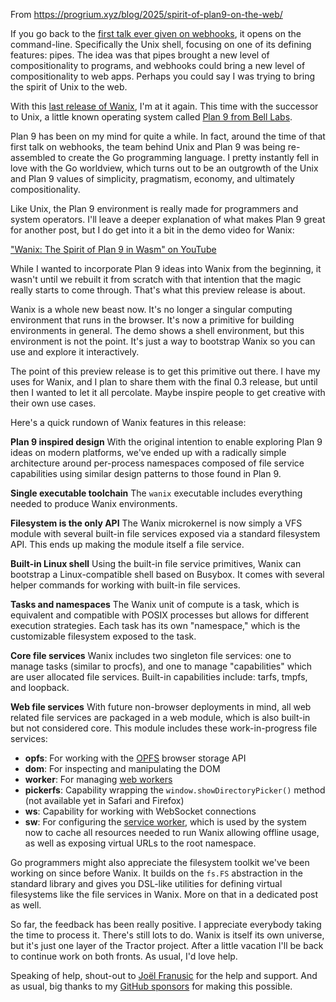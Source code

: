 From https://progrium.xyz/blog/2025/spirit-of-plan9-on-the-web/

If you go back to the [first talk ever given on webhooks](https://www.slideshare.net/slideshow/web-hooks/263894), it opens on the command-line. Specifically the Unix shell, focusing on one of its defining features: pipes. The idea was that pipes brought a new level of compositionality to programs, and webhooks could bring a new level of compositionality to web apps. Perhaps you could say I was trying to bring the spirit of Unix to the web.

With this [last release of Wanix](https://github.com/tractordev/wanix/releases/tag/v0.3-preview), I'm at it again. This time with the successor to Unix, a little known operating system called [Plan 9 from Bell Labs](https://en.wikipedia.org/wiki/Plan_9_from_Bell_Labs).

Plan 9 has been on my mind for quite a while. In fact, around the time of that first talk on webhooks, the team behind Unix and Plan 9 was being re-assembled to create the Go programming language. I pretty instantly fell in love with the Go worldview, which turns out to be an outgrowth of the Unix and Plan 9 values of simplicity, pragmatism, economy, and ultimately compositionality.

Like Unix, the Plan 9 environment is really made for programmers and system operators. I'll leave a deeper explanation of what makes Plan 9 great for another post, but I do get into it a bit in the demo video for Wanix:

["Wanix: The Spirit of Plan 9 in Wasm" on YouTube](https://www.youtube.com/watch?v=kGBeT8lwbo0)

While I wanted to incorporate Plan 9 ideas into Wanix from the beginning, it wasn't until we rebuilt it from scratch with that intention that the magic really starts to come through. That's what this preview release is about.

Wanix is a whole new beast now. It's no longer a singular computing environment that runs in the browser. It's now a primitive for building environments in general. The demo shows a shell environment, but this environment is not the point. It's just a way to bootstrap Wanix so you can use and explore it interactively.

The point of this preview release is to get this primitive out there. I have my uses for Wanix, and I plan to share them with the final 0.3 release, but until then I wanted to let it all percolate. Maybe inspire people to get creative with their own use cases.

Here's a quick rundown of Wanix features in this release:

**Plan 9 inspired design**
With the original intention to enable exploring Plan 9 ideas on modern platforms, we've ended up with a radically simple architecture around per-process namespaces composed of file service capabilities using similar design patterns to those found in Plan 9.

**Single executable toolchain**
The `wanix` executable includes everything needed to produce Wanix environments.

**Filesystem is the only API**
The Wanix microkernel is now simply a VFS module with several built-in file services exposed via a standard filesystem API. This ends up making the module itself a file service.

**Built-in Linux shell**
Using the built-in file service primitives, Wanix can bootstrap a Linux-compatible shell based on Busybox. It comes with several helper commands for working with built-in file services.

**Tasks and namespaces**
The Wanix unit of compute is a task, which is equivalent and compatible with POSIX processes but allows for different execution strategies. Each task has its own "namespace," which is the customizable filesystem exposed to the task.

**Core file services**
Wanix includes two singleton file services: one to manage tasks (similar to procfs), and one to manage "capabilities" which are user allocated file services. Built-in capabilities include: tarfs, tmpfs, and loopback.

**Web file services**
With future non-browser deployments in mind, all web related file services are packaged in a web module, which is also built-in but not considered core. This module includes these work-in-progress file services:
* **opfs**: For working with the [OPFS](https://developer.mozilla.org/en-US/docs/Web/API/File_System_API/Origin_private_file_system) browser storage API
* **dom**: For inspecting and manipulating the DOM
* **worker**: For managing [web workers](https://developer.mozilla.org/en-US/docs/Web/API/Web_Workers_API)
* **pickerfs**: Capability wrapping the `window.showDirectoryPicker()` method (not available yet in Safari and Firefox)
* **ws**: Capability for working with WebSocket connections
* **sw**: For configuring the [service worker](https://developer.mozilla.org/en-US/docs/Web/API/Service_Worker_API), which is used by the system now to cache all resources needed to run Wanix allowing offline usage, as well as exposing virtual URLs to the root namespace.

Go programmers might also appreciate the filesystem toolkit we've been working on since before Wanix. It builds on the `fs.FS` abstraction in the standard library and gives you DSL-like utilities for defining virtual filesystems like the file services in Wanix. More on that in a dedicated post as well.

So far, the feedback has been really positive. I appreciate everybody taking the time to process it. There's still lots to do. Wanix is itself its own universe, but it's just one layer of the Tractor project. After a little vacation I'll be back to continue work on both fronts. As usual, I'd love help.

Speaking of help, shout-out to [Joël Franusic](https://joel.franusic.com/) for the help and support. And as usual, big thanks to my [GitHub sponsors](https://github.com/sponsors/progrium) for making this possible.
